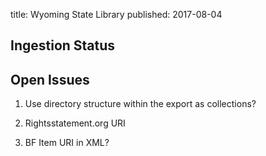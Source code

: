 title: Wyoming State Library
published: 2017-08-04

## Ingestion Status

## Open Issues

1.   Use directory structure within the export as collections?

1.   Rightsstatement.org URI

1.   BF Item URI in XML?
